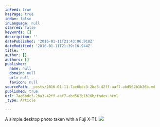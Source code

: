 ```yaml
---
inFeed: true
hasPage: true
inNav: false
inLanguage: null
starred: false
keywords: []
description: ''
datePublished: '2016-01-11T21:43:06.918Z'
dateModified: '2016-01-11T21:39:16.944Z'
title: ''
author: []
authors: []
publisher:
  name: null
  domain: null
  url: null
  favicon: null
sourcePath: _posts/2016-01-11-7ae6bdc3-2ba3-42ff-aaf7-abd562b1b26b.md
published: true
url: 7ae6bdc3-2ba3-42ff-aaf7-abd562b1b26b/index.html
_type: Article

---
```

A simple desktop photo taken with a Fuji X-T1\.
![](https://the-grid-user-content.s3-us-west-2.amazonaws.com/c77531dc-eec1-4263-a4da-74b6fff50034.jpg)